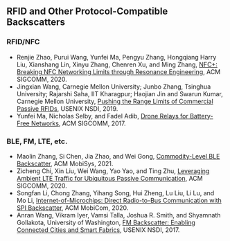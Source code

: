 ## RFID and Other Protocol-Compatible Backscatters

### RFID/NFC

- Renjie Zhao, Purui Wang, Yunfei Ma, Pengyu Zhang, Hongqiang Harry Liu, Xianshang Lin, Xinyu Zhang, Chenren Xu, and Ming Zhang, [NFC+: Breaking NFC Networking Limits through Resonance Engineering](https://dl.acm.org/doi/abs/10.1145/3387514.3406219), ACM SIGCOMM, 2020.
- Jingxian Wang, Carnegie Mellon University; Junbo Zhang, Tsinghua University; Rajarshi Saha, IIT Kharagpur; Haojian Jin and Swarun Kumar, Carnegie Mellon University, [Pushing the Range Limits of Commercial Passive RFIDs](https://www.usenix.org/conference/nsdi19/presentation/wangjingxian), USENIX NSDI, 2019.
- Yunfei Ma, Nicholas Selby, and Fadel Adib, [Drone Relays for Battery-Free Networks](https://dl.acm.org/doi/abs/10.1145/3098822.3098847), ACM SIGCOMM, 2017.

### BLE, FM, LTE, etc.

- Maolin Zhang, Si Chen, Jia Zhao, and Wei Gong, [Commodity-Level BLE Backscatter](https://dl.acm.org/doi/abs/10.1145/3458864.3466865), ACM MobiSys, 2021.
- Zicheng Chi, Xin Liu, Wei Wang, Yao Yao, and Ting Zhu, [Leveraging Ambient LTE Traffic for Ubiquitous Passive Communication](https://dl.acm.org/doi/abs/10.1145/3387514.3405861), ACM SIGCOMM, 2020.
- Songfan Li, Chong Zhang, Yihang Song, Hui Zheng, Lu Liu, Li Lu, and Mo Li, [Internet-of-Microchips: Direct Radio-to-Bus Communication with SPI Backscatter](https://dl.acm.org/doi/abs/10.1145/3372224.3419182), ACM MobiCom, 2020.
- Anran Wang, Vikram Iyer, Vamsi Talla, Joshua R. Smith, and Shyamnath Gollakota, University of Washington, [FM Backscatter: Enabling Connected Cities and Smart Fabrics](https://www.usenix.org/conference/nsdi17/technical-sessions/presentation/wang-anran), USENIX NSDI, 2017.
